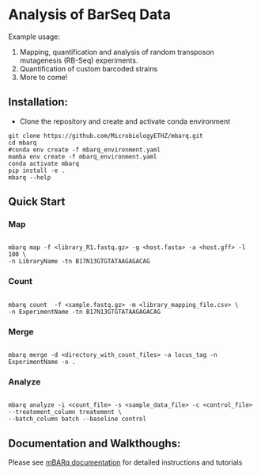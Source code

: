 # Analysis of BarSeq Data

Example usage:

1. Mapping, quantification and analysis of random transposon mutagenesis (RB-Seq) experiments. 
2. Quantification of custom barcoded strains 
3. More to come! 


## Installation:

- Clone the repository and create and activate conda environment

```
git clone https://github.com/MicrobiologyETHZ/mbarq.git
cd mbarq
#conda env create -f mbarq_environment.yaml
mamba env create -f mbarq_environment.yaml
conda activate mbarq
pip install -e .
mbarq --help

```

## Quick Start

### Map

```

mbarq map -f <library_R1.fastq.gz> -g <host.fasta> -a <host.gff> -l 100 \ 
-n LibraryName -tn B17N13GTGTATAAGAGACAG

```

### Count

```

mbarq count  -f <sample.fastq.gz> -m <library_mapping_file.csv> \ 
-n ExperimentName -tn B17N13GTGTATAAGAGACAG

```


### Merge

```

mbarq merge -d <directory_with_count_files> -a locus_tag -n ExperimentName -o .

```

### Analyze

```

mbarq analyze -i <count_file> -s <sample_data_file> -c <control_file> --treatement_column treatement \
--batch_column batch --baseline control 

```

## Documentation and Walkthoughs:

Please see [mBARq documentation]() for detailed instructions and tutorials


